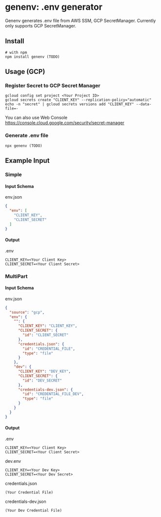 # genenv: .env generator
Genenv generates .env file from AWS SSM, GCP SecretManager.
Currently only supports GCP SecretManager.

## Install
```shell script
# with npm
npm install genenv (TODO)
```

## Usage (GCP)
### Register Secret to GCP Secret Manager
```shell script
gcloud config set project <Your Project ID>
gcloud secrets create "CLIENT_KEY" --replication-policy="automatic"
echo -n "secret" | gcloud secrets versions add "CLIENT_KEY" --data-file=-
```

You can also use Web Console
https://console.cloud.google.com/security/secret-manager

### Generate .env file
```shell script
npx genenv (TODO)
```

## Example Input
### Simple
#### Input Schema
env.json
```json
{
  "env": [
    "CLIENT_KEY",
    "CLIENT_SECRET"
  ]
}
```

#### Output
.env
```shell script
CLIENT_KEY=<Your Client Key>
CLIENT_SECRET=<Your Client Secret>
```

### MultiPart
#### Input Schema
env.json
```json
{
  "source": "gcp",
  "env": {
    "": {
      "CLIENT_KEY": "CLIENT_KEY",
      "CLIENT_SECRET": {
        "id": "CLIENT_SECRET"
      },
      "credentials.json": {
        "id": "CREDENTIAL_FILE",
        "type": "file"
      }
    },
    "dev": {
      "CLIENT_KEY": "DEV_KEY",
      "CLIENT_SECRET": {
        "id": "DEV_SECRET"
      },
      "credentials-dev.json": {
        "id": "CREDENTIAL_FILE_DEV",
        "type": "file"
      }
    }
  }
}
```

#### Output
.env
```shell script
CLIENT_KEY=<Your Client Key>
CLIENT_SECRET=<Your Client Secret>
```

dev.env
```shell script
CLIENT_KEY=<Your Dev Key>
CLIENT_SECRET=<Your Dev Secret>
```

credentials.json
```
(Your Credential File)
```

credentials-dev.json
```
(Your Dev Credential File)
```